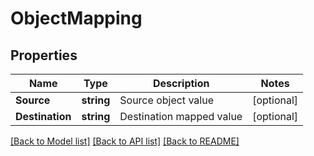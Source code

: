 # ObjectMapping

## Properties

Name | Type | Description | Notes
------------ | ------------- | ------------- | -------------
**Source** | **string** | Source object value | [optional] 
**Destination** | **string** | Destination mapped value | [optional] 

[[Back to Model list]](../README.md#documentation-for-models) [[Back to API list]](../README.md#documentation-for-api-endpoints) [[Back to README]](../README.md)


